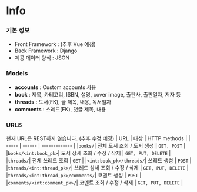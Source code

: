 # Info

### 기본 정보

- Front Framework : (추후 Vue 예정)
- Back Framework : Django
- 제공 데이터 양식 : JSON

### Models

- <b>accounts</b> : Custom accounts 사용
- <b>book</b> : 제목, 카테고리, ISBN, 설명, cover image, 출판사, 출판일자, 저자 등
- <b>threads</b> : 도서(FK), 글 제목, 내용, 독서일자
- <b>comments</b> : 스레드(FK), 댓글 제목, 내용

### URLS

현재 URL은 REST하지 않습니다. (추후 수정 예정)
| URL | 대상 | HTTP methods |
| ----- | ------ | ------------- |
|`books/`| 전체 도서 조회 / 도서 생성 | `GET, POST` |
|`books/<int:book_pk>`| 도서 상세 조회 / 수정 / 삭제 | `GET, PUT, DELETE` |
|`threads/`| 전체 쓰레드 조회 | `GET` |
|`<int:book_pk>/threads/`| 쓰레드 생성 | `POST` |
|`threads/<int:thread_pk>/`| 쓰레드 상세 조회 / 수정 / 삭제 | `GET, PUT, DELETE` |
|`threads/<int:thread_pk>/comments/`| 코멘트 생성 | `POST` |
|`comments/<int:comment_pk>/`| 코멘트 조회 / 수정 / 삭제 | `GET, PUT, DELETE` |
<br><br>
